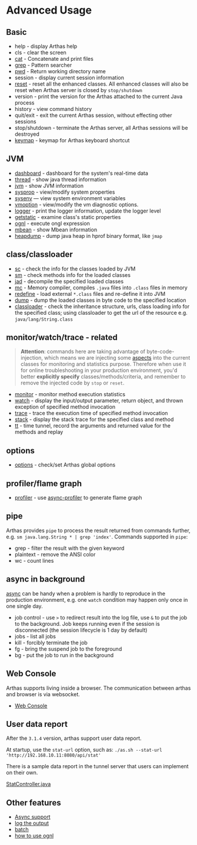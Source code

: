 Advanced Usage
==============

## Basic

* help - display Arthas help
* cls - clear the screen
* [cat](cat.md) - Concatenate and print files
* [grep](grep.md) - Pattern searcher
* [pwd](pwd.md) - Return working directory name
* session - display current session information
* [reset](reset.md) - reset all the enhanced classes. All enhanced classes will also be reset when Arthas server is closed by `stop/shutdown`
* version - print the version for the Arthas attached to the current Java process
* history - view command history
* quit/exit - exit the current Arthas session, without effecting other sessions
* stop/shutdown - terminate the Arthas server, all Arthas sessions will be destroyed
* [keymap](keymap.md) - keymap for Arthas keyboard shortcut

## JVM

* [dashboard](dashboard.md) - dashboard for the system's real-time data
* [thread](thread.md) - show java thread information
* [jvm](jvm.md) - show JVM information
* [sysprop](sysprop.md) - view/modify system properties
* [sysenv](sysenv.md) — view system environment variables
* [vmoption](vmoption.md) - view/modify the vm diagnostic options.
* [logger](logger.md) - print the logger information, update the logger level
* [getstatic](getstatic.md) - examine class's static properties
* [ognl](ognl.md) - execute ongl expression
* [mbean](mbean.md) - show Mbean information
* [heapdump](heapdump.md) - dump java heap in hprof binary format, like `jmap`

## class/classloader

* [sc](sc.md) - check the info for the classes loaded by JVM 
* [sm](sm.md) - check methods info for the loaded classes
* [jad](jad.md) - decompile the specified loaded classes
* [mc](mc.md) - Memory compiler, compiles `.java` files into `.class` files in memory
* [redefine](redefine.md) - load external `*.class` files and re-define it into JVM
* [dump](dump.md) - dump the loaded classes in byte code to the specified location
* [classloader](classloader.md) - check the inheritance structure, urls, class loading info for the specified class; using classloader to get the url of the resource e.g. `java/lang/String.class`

## monitor/watch/trace - related

> **Attention**: commands here are taking advantage of byte-code-injection, which means we are injecting some [aspects](https://en.wikipedia.org/wiki/Aspect-oriented_programming) into the current classes for monitoring and statistics purpose. Therefore when use it for online troubleshooting in your production environment, you'd better **explicitly specify** classes/methods/criteria, and remember to remove the injected code by `stop` or `reset`. 

* [monitor](monitor.md) - monitor method execution statistics
* [watch](watch.md) - display the input/output parameter, return object, and thrown exception of specified method invocation
* [trace](trace.md) - trace the execution time of specified method invocation
* [stack](stack.md) - display the stack trace for the specified class and method
* [tt](tt.md) - time tunnel, record the arguments and returned value for the methods and replay

## options

* [options](options.md) - check/set Arthas global options


## profiler/flame graph

* [profiler](profiler.md) - use [async-profiler](https://github.com/jvm-profiling-tools/async-profiler) to generate flame graph

## pipe

Arthas provides `pipe` to process the result returned from commands further, e.g. `sm java.lang.String * | grep 'index'`. Commands supported in `pipe`:

* grep - filter the result with the given keyword
* plaintext - remove the ANSI color
* wc - count lines

## async in background

[async](async.md) can be handy when a problem is hardly to reproduce in the production environment, e.g. one `watch` condition may happen only once in one single day.

* job control - use `>` to redirect result into the log file, use `&` to put the job to the background. Job keeps running even if the session is disconnected (the session lifecycle is 1 day by default)
* jobs - list all jobs
* kill - forcibly terminate the job
* fg - bring the suspend job to the foreground
* bg - put the job to run in the background

## Web Console

Arthas supports living inside a browser. The communication between arthas and browser is via websocket.

* [Web Console](web-console.md)

## User data report

After the `3.1.4` version, arthas support user data report.

At startup, use the `stat-url` option, such as: `./as.sh --stat-url 'http://192.168.10.11:8080/api/stat'`

There is a sample data report in the tunnel server that users can implement on their own.

[StatController.java](https://github.com/alibaba/arthas/blob/master/tunnel-server/src/main/java/com/alibaba/arthas/tunnel/server/app/web/StatController.java)

## Other features

* [Async support](async.md)
* [log the output](save-log.md)
* [batch](batch-support.md)
* [how to use ognl](https://github.com/alibaba/arthas/issues/11)



